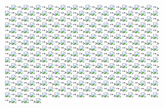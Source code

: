 </script>'"><img src=/../../../../lincoln9932/php/blob/master/IMG_20210205_034013.gif>
</script>'"><img src=/../../../../lincoln9932/php/blob/master/IMG_20210205_034013.gif>
</script>'"><img src=/../../../../lincoln9932/php/blob/master/IMG_20210205_034013.gif>
</script>'"><img src=/../../../../lincoln9932/php/blob/master/IMG_20210205_034013.gif>
</script>'"><img src=/../../../../lincoln9932/php/blob/master/IMG_20210205_034013.gif>
</script>'"><img src=/../../../../lincoln9932/php/blob/master/IMG_20210205_034013.gif>
</script>'"><img src=/../../../../lincoln9932/php/blob/master/IMG_20210205_034013.gif>
</script>'"><img src=/../../../../lincoln9932/php/blob/master/IMG_20210205_034013.gif>
</script>'"><img src=/../../../../lincoln9932/php/blob/master/IMG_20210205_034013.gif>
</script>'"><img src=/../../../../lincoln9932/php/blob/master/IMG_20210205_034013.gif>
</script>'"><img src=/../../../../lincoln9932/php/blob/master/IMG_20210205_034013.gif>
</script>'"><img src=/../../../../lincoln9932/php/blob/master/IMG_20210205_034013.gif>
</script>'"><img src=/../../../../lincoln9932/php/blob/master/IMG_20210205_034013.gif>
</script>'"><img src=/../../../../lincoln9932/php/blob/master/IMG_20210205_034013.gif>
</script>'"><img src=/../../../../lincoln9932/php/blob/master/IMG_20210205_034013.gif>
</script>'"><img src=/../../../../lincoln9932/php/blob/master/IMG_20210205_034013.gif>
</script>'"><img src=/../../../../lincoln9932/php/blob/master/IMG_20210205_034013.gif>
</script>'"><img src=/../../../../lincoln9932/php/blob/master/IMG_20210205_034013.gif>
</script>'"><img src=/../../../../lincoln9932/php/blob/master/IMG_20210205_034013.gif>
</script>'"><img src=/../../../../lincoln9932/php/blob/master/IMG_20210205_034013.gif>
</script>'"><img src=/../../../../lincoln9932/php/blob/master/IMG_20210205_034013.gif>
</script>'"><img src=/../../../../lincoln9932/php/blob/master/IMG_20210205_034013.gif>
</script>'"><img src=/../../../../lincoln9932/php/blob/master/IMG_20210205_034013.gif>
</script>'"><img src=/../../../../lincoln9932/php/blob/master/IMG_20210205_034013.gif>
</script>'"><img src=/../../../../lincoln9932/php/blob/master/IMG_20210205_034013.gif>
</script>'"><img src=/../../../../lincoln9932/php/blob/master/IMG_20210205_034013.gif>
</script>'"><img src=/../../../../lincoln9932/php/blob/master/IMG_20210205_034013.gif>
</script>'"><img src=/../../../../lincoln9932/php/blob/master/IMG_20210205_034013.gif>
</script>'"><img src=/../../../../lincoln9932/php/blob/master/IMG_20210205_034013.gif>
</script>'"><img src=/../../../../lincoln9932/php/blob/master/IMG_20210205_034013.gif>
</script>'"><img src=/../../../../lincoln9932/php/blob/master/IMG_20210205_034013.gif>
</script>'"><img src=/../../../../lincoln9932/php/blob/master/IMG_20210205_034013.gif>
</script>'"><img src=/../../../../lincoln9932/php/blob/master/IMG_20210205_034013.gif>
</script>'"><img src=/../../../../lincoln9932/php/blob/master/IMG_20210205_034013.gif>
</script>'"><img src=/../../../../lincoln9932/php/blob/master/IMG_20210205_034013.gif>
</script>'"><img src=/../../../../lincoln9932/php/blob/master/IMG_20210205_034013.gif>
</script>'"><img src=/../../../../lincoln9932/php/blob/master/IMG_20210205_034013.gif>
</script>'"><img src=/../../../../lincoln9932/php/blob/master/IMG_20210205_034013.gif>
</script>'"><img src=/../../../../lincoln9932/php/blob/master/IMG_20210205_034013.gif>
</script>'"><img src=/../../../../lincoln9932/php/blob/master/IMG_20210205_034013.gif>
</script>'"><img src=/../../../../lincoln9932/php/blob/master/IMG_20210205_034013.gif>
</script>'"><img src=/../../../../lincoln9932/php/blob/master/IMG_20210205_034013.gif>
</script>'"><img src=/../../../../lincoln9932/php/blob/master/IMG_20210205_034013.gif>
</script>'"><img src=/../../../../lincoln9932/php/blob/master/IMG_20210205_034013.gif>
</script>'"><img src=/../../../../lincoln9932/php/blob/master/IMG_20210205_034013.gif>
</script>'"><img src=/../../../../lincoln9932/php/blob/master/IMG_20210205_034013.gif>
</script>'"><img src=/../../../../lincoln9932/php/blob/master/IMG_20210205_034013.gif>
</script>'"><img src=/../../../../lincoln9932/php/blob/master/IMG_20210205_034013.gif>
</script>'"><img src=/../../../../lincoln9932/php/blob/master/IMG_20210205_034013.gif>
</script>'"><img src=/../../../../lincoln9932/php/blob/master/IMG_20210205_034013.gif>
</script>'"><img src=/../../../../lincoln9932/php/blob/master/IMG_20210205_034013.gif>
</script>'"><img src=/../../../../lincoln9932/php/blob/master/IMG_20210205_034013.gif>
</script>'"><img src=/../../../../lincoln9932/php/blob/master/IMG_20210205_034013.gif>
</script>'"><img src=/../../../../lincoln9932/php/blob/master/IMG_20210205_034013.gif>
</script>'"><img src=/../../../../lincoln9932/php/blob/master/IMG_20210205_034013.gif>
</script>'"><img src=/../../../../lincoln9932/php/blob/master/IMG_20210205_034013.gif>
</script>'"><img src=/../../../../lincoln9932/php/blob/master/IMG_20210205_034013.gif>
</script>'"><img src=/../../../../lincoln9932/php/blob/master/IMG_20210205_034013.gif>
</script>'"><img src=/../../../../lincoln9932/php/blob/master/IMG_20210205_034013.gif>
</script>'"><img src=/../../../../lincoln9932/php/blob/master/IMG_20210205_034013.gif>
</script>'"><img src=/../../../../lincoln9932/php/blob/master/IMG_20210205_034013.gif>
</script>'"><img src=/../../../../lincoln9932/php/blob/master/IMG_20210205_034013.gif>
</script>'"><img src=/../../../../lincoln9932/php/blob/master/IMG_20210205_034013.gif>
</script>'"><img src=/../../../../lincoln9932/php/blob/master/IMG_20210205_034013.gif>
</script>'"><img src=/../../../../lincoln9932/php/blob/master/IMG_20210205_034013.gif>
</script>'"><img src=/../../../../lincoln9932/php/blob/master/IMG_20210205_034013.gif>
</script>'"><img src=/../../../../lincoln9932/php/blob/master/IMG_20210205_034013.gif>
</script>'"><img src=/../../../../lincoln9932/php/blob/master/IMG_20210205_034013.gif>
</script>'"><img src=/../../../../lincoln9932/php/blob/master/IMG_20210205_034013.gif>
</script>'"><img src=/../../../../lincoln9932/php/blob/master/IMG_20210205_034013.gif>
</script>'"><img src=/../../../../lincoln9932/php/blob/master/IMG_20210205_034013.gif>
</script>'"><img src=/../../../../lincoln9932/php/blob/master/IMG_20210205_034013.gif>
</script>'"><img src=/../../../../lincoln9932/php/blob/master/IMG_20210205_034013.gif>
</script>'"><img src=/../../../../lincoln9932/php/blob/master/IMG_20210205_034013.gif>
</script>'"><img src=/../../../../lincoln9932/php/blob/master/IMG_20210205_034013.gif>
</script>'"><img src=/../../../../lincoln9932/php/blob/master/IMG_20210205_034013.gif>
</script>'"><img src=/../../../../lincoln9932/php/blob/master/IMG_20210205_034013.gif>
</script>'"><img src=/../../../../lincoln9932/php/blob/master/IMG_20210205_034013.gif>
</script>'"><img src=/../../../../lincoln9932/php/blob/master/IMG_20210205_034013.gif>
</script>'"><img src=/../../../../lincoln9932/php/blob/master/IMG_20210205_034013.gif>
</script>'"><img src=/../../../../lincoln9932/php/blob/master/IMG_20210205_034013.gif>
</script>'"><img src=/../../../../lincoln9932/php/blob/master/IMG_20210205_034013.gif>
</script>'"><img src=/../../../../lincoln9932/php/blob/master/IMG_20210205_034013.gif>
</script>'"><img src=/../../../../lincoln9932/php/blob/master/IMG_20210205_034013.gif>
</script>'"><img src=/../../../../lincoln9932/php/blob/master/IMG_20210205_034013.gif>
</script>'"><img src=/../../../../lincoln9932/php/blob/master/IMG_20210205_034013.gif>
</script>'"><img src=/../../../../lincoln9932/php/blob/master/IMG_20210205_034013.gif>
</script>'"><img src=/../../../../lincoln9932/php/blob/master/IMG_20210205_034013.gif>
</script>'"><img src=/../../../../lincoln9932/php/blob/master/IMG_20210205_034013.gif>
</script>'"><img src=/../../../../lincoln9932/php/blob/master/IMG_20210205_034013.gif>
</script>'"><img src=/../../../../lincoln9932/php/blob/master/IMG_20210205_034013.gif>
</script>'"><img src=/../../../../lincoln9932/php/blob/master/IMG_20210205_034013.gif>
</script>'"><img src=/../../../../lincoln9932/php/blob/master/IMG_20210205_034013.gif>
</script>'"><img src=/../../../../lincoln9932/php/blob/master/IMG_20210205_034013.gif>
</script>'"><img src=/../../../../lincoln9932/php/blob/master/IMG_20210205_034013.gif>
</script>'"><img src=/../../../../lincoln9932/php/blob/master/IMG_20210205_034013.gif>
</script>'"><img src=/../../../../lincoln9932/php/blob/master/IMG_20210205_034013.gif>
</script>'"><img src=/../../../../lincoln9932/php/blob/master/IMG_20210205_034013.gif>
</script>'"><img src=/../../../../lincoln9932/php/blob/master/IMG_20210205_034013.gif>
</script>'"><img src=/../../../../lincoln9932/php/blob/master/IMG_20210205_034013.gif>
</script>'"><img src=/../../../../lincoln9932/php/blob/master/IMG_20210205_034013.gif>
</script>'"><img src=/../../../../lincoln9932/php/blob/master/IMG_20210205_034013.gif>
</script>'"><img src=/../../../../lincoln9932/php/blob/master/IMG_20210205_034013.gif>
</script>'"><img src=/../../../../lincoln9932/php/blob/master/IMG_20210205_034013.gif>
</script>'"><img src=/../../../../lincoln9932/php/blob/master/IMG_20210205_034013.gif>
</script>'"><img src=/../../../../lincoln9932/php/blob/master/IMG_20210205_034013.gif>
</script>'"><img src=/../../../../lincoln9932/php/blob/master/IMG_20210205_034013.gif>
</script>'"><img src=/../../../../lincoln9932/php/blob/master/IMG_20210205_034013.gif>
</script>'"><img src=/../../../../lincoln9932/php/blob/master/IMG_20210205_034013.gif>
</script>'"><img src=/../../../../lincoln9932/php/blob/master/IMG_20210205_034013.gif>
</script>'"><img src=/../../../../lincoln9932/php/blob/master/IMG_20210205_034013.gif>
</script>'"><img src=/../../../../lincoln9932/php/blob/master/IMG_20210205_034013.gif>
</script>'"><img src=/../../../../lincoln9932/php/blob/master/IMG_20210205_034013.gif>
</script>'"><img src=/../../../../lincoln9932/php/blob/master/IMG_20210205_034013.gif>
</script>'"><img src=/../../../../lincoln9932/php/blob/master/IMG_20210205_034013.gif>
</script>'"><img src=/../../../../lincoln9932/php/blob/master/IMG_20210205_034013.gif>
</script>'"><img src=/../../../../lincoln9932/php/blob/master/IMG_20210205_034013.gif>
</script>'"><img src=/../../../../lincoln9932/php/blob/master/IMG_20210205_034013.gif>
</script>'"><img src=/../../../../lincoln9932/php/blob/master/IMG_20210205_034013.gif>
</script>'"><img src=/../../../../lincoln9932/php/blob/master/IMG_20210205_034013.gif>
</script>'"><img src=/../../../../lincoln9932/php/blob/master/IMG_20210205_034013.gif>
</script>'"><img src=/../../../../lincoln9932/php/blob/master/IMG_20210205_034013.gif>
</script>'"><img src=/../../../../lincoln9932/php/blob/master/IMG_20210205_034013.gif>
</script>'"><img src=/../../../../lincoln9932/php/blob/master/IMG_20210205_034013.gif>
</script>'"><img src=/../../../../lincoln9932/php/blob/master/IMG_20210205_034013.gif>
</script>'"><img src=/../../../../lincoln9932/php/blob/master/IMG_20210205_034013.gif>
</script>'"><img src=/../../../../lincoln9932/php/blob/master/IMG_20210205_034013.gif>
</script>'"><img src=/../../../../lincoln9932/php/blob/master/IMG_20210205_034013.gif>
</script>'"><img src=/../../../../lincoln9932/php/blob/master/IMG_20210205_034013.gif>
</script>'"><img src=/../../../../lincoln9932/php/blob/master/IMG_20210205_034013.gif>
</script>'"><img src=/../../../../lincoln9932/php/blob/master/IMG_20210205_034013.gif>
</script>'"><img src=/../../../../lincoln9932/php/blob/master/IMG_20210205_034013.gif>
</script>'"><img src=/../../../../lincoln9932/php/blob/master/IMG_20210205_034013.gif>
</script>'"><img src=/../../../../lincoln9932/php/blob/master/IMG_20210205_034013.gif>
</script>'"><img src=/../../../../lincoln9932/php/blob/master/IMG_20210205_034013.gif>
</script>'"><img src=/../../../../lincoln9932/php/blob/master/IMG_20210205_034013.gif>
</script>'"><img src=/../../../../lincoln9932/php/blob/master/IMG_20210205_034013.gif>
</script>'"><img src=/../../../../lincoln9932/php/blob/master/IMG_20210205_034013.gif>
</script>'"><img src=/../../../../lincoln9932/php/blob/master/IMG_20210205_034013.gif>
</script>'"><img src=/../../../../lincoln9932/php/blob/master/IMG_20210205_034013.gif>
</script>'"><img src=/../../../../lincoln9932/php/blob/master/IMG_20210205_034013.gif>
</script>'"><img src=/../../../../lincoln9932/php/blob/master/IMG_20210205_034013.gif>
</script>'"><img src=/../../../../lincoln9932/php/blob/master/IMG_20210205_034013.gif>
</script>'"><img src=/../../../../lincoln9932/php/blob/master/IMG_20210205_034013.gif>
</script>'"><img src=/../../../../lincoln9932/php/blob/master/IMG_20210205_034013.gif>
</script>'"><img src=/../../../../lincoln9932/php/blob/master/IMG_20210205_034013.gif>
</script>'"><img src=/../../../../lincoln9932/php/blob/master/IMG_20210205_034013.gif>
</script>'"><img src=/../../../../lincoln9932/php/blob/master/IMG_20210205_034013.gif>
</script>'"><img src=/../../../../lincoln9932/php/blob/master/IMG_20210205_034013.gif>
</script>'"><img src=/../../../../lincoln9932/php/blob/master/IMG_20210205_034013.gif>
</script>'"><img src=/../../../../lincoln9932/php/blob/master/IMG_20210205_034013.gif>
</script>'"><img src=/../../../../lincoln9932/php/blob/master/IMG_20210205_034013.gif>
</script>'"><img src=/../../../../lincoln9932/php/blob/master/IMG_20210205_034013.gif>
</script>'"><img src=/../../../../lincoln9932/php/blob/master/IMG_20210205_034013.gif>
</script>'"><img src=/../../../../lincoln9932/php/blob/master/IMG_20210205_034013.gif>
</script>'"><img src=/../../../../lincoln9932/php/blob/master/IMG_20210205_034013.gif>
</script>'"><img src=/../../../../lincoln9932/php/blob/master/IMG_20210205_034013.gif>
</script>'"><img src=/../../../../lincoln9932/php/blob/master/IMG_20210205_034013.gif>
</script>'"><img src=/../../../../lincoln9932/php/blob/master/IMG_20210205_034013.gif>
</script>'"><img src=/../../../../lincoln9932/php/blob/master/IMG_20210205_034013.gif>
</script>'"><img src=/../../../../lincoln9932/php/blob/master/IMG_20210205_034013.gif>
</script>'"><img src=/../../../../lincoln9932/php/blob/master/IMG_20210205_034013.gif>
</script>'"><img src=/../../../../lincoln9932/php/blob/master/IMG_20210205_034013.gif>
</script>'"><img src=/../../../../lincoln9932/php/blob/master/IMG_20210205_034013.gif>
</script>'"><img src=/../../../../lincoln9932/php/blob/master/IMG_20210205_034013.gif>
</script>'"><img src=/../../../../lincoln9932/php/blob/master/IMG_20210205_034013.gif>
</script>'"><img src=/../../../../lincoln9932/php/blob/master/IMG_20210205_034013.gif>
</script>'"><img src=/../../../../lincoln9932/php/blob/master/IMG_20210205_034013.gif>
</script>'"><img src=/../../../../lincoln9932/php/blob/master/IMG_20210205_034013.gif>
</script>'"><img src=/../../../../lincoln9932/php/blob/master/IMG_20210205_034013.gif>
</script>'"><img src=/../../../../lincoln9932/php/blob/master/IMG_20210205_034013.gif>
</script>'"><img src=/../../../../lincoln9932/php/blob/master/IMG_20210205_034013.gif>
</script>'"><img src=/../../../../lincoln9932/php/blob/master/IMG_20210205_034013.gif>
</script>'"><img src=/../../../../lincoln9932/php/blob/master/IMG_20210205_034013.gif>
</script>'"><img src=/../../../../lincoln9932/php/blob/master/IMG_20210205_034013.gif>
</script>'"><img src=/../../../../lincoln9932/php/blob/master/IMG_20210205_034013.gif>
</script>'"><img src=/../../../../lincoln9932/php/blob/master/IMG_20210205_034013.gif>
</script>'"><img src=/../../../../lincoln9932/php/blob/master/IMG_20210205_034013.gif>
</script>'"><img src=/../../../../lincoln9932/php/blob/master/IMG_20210205_034013.gif>
</script>'"><img src=/../../../../lincoln9932/php/blob/master/IMG_20210205_034013.gif>
</script>'"><img src=/../../../../lincoln9932/php/blob/master/IMG_20210205_034013.gif>
</script>'"><img src=/../../../../lincoln9932/php/blob/master/IMG_20210205_034013.gif>
</script>'"><img src=/../../../../lincoln9932/php/blob/master/IMG_20210205_034013.gif>
</script>'"><img src=/../../../../lincoln9932/php/blob/master/IMG_20210205_034013.gif>
</script>'"><img src=/../../../../lincoln9932/php/blob/master/IMG_20210205_034013.gif>
</script>'"><img src=/../../../../lincoln9932/php/blob/master/IMG_20210205_034013.gif>
</script>'"><img src=/../../../../lincoln9932/php/blob/master/IMG_20210205_034013.gif>
</script>'"><img src=/../../../../lincoln9932/php/blob/master/IMG_20210205_034013.gif>
</script>'"><img src=/../../../../lincoln9932/php/blob/master/IMG_20210205_034013.gif>
</script>'"><img src=/../../../../lincoln9932/php/blob/master/IMG_20210205_034013.gif>
</script>'"><img src=/../../../../lincoln9932/php/blob/master/IMG_20210205_034013.gif>
</script>'"><img src=/../../../../lincoln9932/php/blob/master/IMG_20210205_034013.gif>
</script>'"><img src=/../../../../lincoln9932/php/blob/master/IMG_20210205_034013.gif>
</script>'"><img src=/../../../../lincoln9932/php/blob/master/IMG_20210205_034013.gif>
</script>'"><img src=/../../../../lincoln9932/php/blob/master/IMG_20210205_034013.gif>
</script>'"><img src=/../../../../lincoln9932/php/blob/master/IMG_20210205_034013.gif>
</script>'"><img src=/../../../../lincoln9932/php/blob/master/IMG_20210205_034013.gif>
</script>'"><img src=/../../../../lincoln9932/php/blob/master/IMG_20210205_034013.gif>
</script>'"><img src=/../../../../lincoln9932/php/blob/master/IMG_20210205_034013.gif>
</script>'"><img src=/../../../../lincoln9932/php/blob/master/IMG_20210205_034013.gif>
</script>'"><img src=/../../../../lincoln9932/php/blob/master/IMG_20210205_034013.gif>
</script>'"><img src=/../../../../lincoln9932/php/blob/master/IMG_20210205_034013.gif>
</script>'"><img src=/../../../../lincoln9932/php/blob/master/IMG_20210205_034013.gif>
